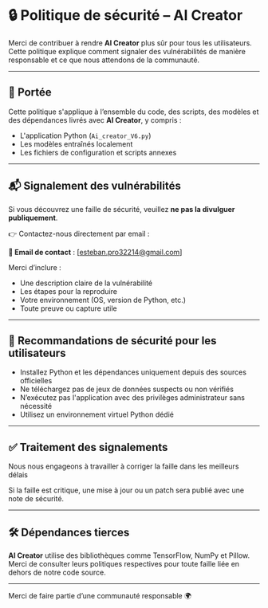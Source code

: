 # 🔒 Politique de sécurité – AI Creator

Merci de contribuer à rendre **AI Creator** plus sûr pour tous les utilisateurs. Cette politique explique comment signaler des vulnérabilités de manière responsable et ce que nous attendons de la communauté.

---

## 🧭 Portée

Cette politique s'applique à l’ensemble du code, des scripts, des modèles et des dépendances livrés avec **AI Creator**, y compris :

- L'application Python (`Ai_creator_V6.py`)
- Les modèles entraînés localement
- Les fichiers de configuration et scripts annexes

---

## 📬 Signalement des vulnérabilités

Si vous découvrez une faille de sécurité, veuillez **ne pas la divulguer publiquement**.

👉 Contactez-nous directement par email :

**📧 Email de contact** : [esteban.pro32214@gmail.com]

Merci d’inclure :
- Une description claire de la vulnérabilité
- Les étapes pour la reproduire
- Votre environnement (OS, version de Python, etc.)
- Toute preuve ou capture utile

---

## 🔐 Recommandations de sécurité pour les utilisateurs

- Installez Python et les dépendances uniquement depuis des sources officielles
- Ne téléchargez pas de jeux de données suspects ou non vérifiés
- N’exécutez pas l'application avec des privilèges administrateur sans nécessité
- Utilisez un environnement virtuel Python dédié

---

## ✅ Traitement des signalements

Nous nous engageons à travailler à corriger la faille dans les meilleurs délais

Si la faille est critique, une mise à jour ou un patch sera publié avec une note de sécurité.

---

## 🛠️ Dépendances tierces

**AI Creator** utilise des bibliothèques comme TensorFlow, NumPy et Pillow. Merci de consulter leurs politiques respectives pour toute faille liée en dehors de notre code source.


---

Merci de faire partie d’une communauté responsable 🌍
